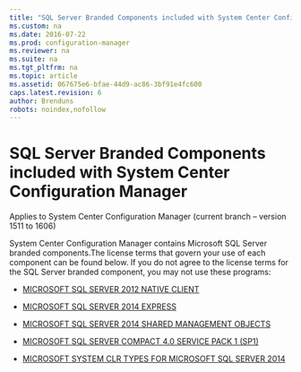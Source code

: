 ```yaml
---
title: "SQL Server Branded Components included with System Center Configuration Manager"
ms.custom: na
ms.date: 2016-07-22
ms.prod: configuration-manager
ms.reviewer: na
ms.suite: na
ms.tgt_pltfrm: na
ms.topic: article
ms.assetid: 067675e6-bfae-44d9-ac86-3bf91e4fc600
caps.latest.revision: 6
author: Brenduns
robots: noindex,nofollow
---
```

# SQL Server Branded Components included with System Center Configuration Manager
Applies to System Center Configuration Manager (current branch – version 1511 to 1606)  
  
 System Center Configuration Manager contains Microsoft SQL Server branded components.The license terms that govern your use of each component can be found below. If you do not agree to the license terms for the SQL Server branded component, you may not use these programs:
 

  
-   [MICROSOFT SQL SERVER 2012 NATIVE CLIENT](http://go.microsoft.com/fwlink/?LinkID=787071)  
  
-   [MICROSOFT SQL SERVER 2014 EXPRESS](http://go.microsoft.com/fwlink/?LinkID=787072)  
  
-   [MICROSOFT SQL SERVER 2014 SHARED MANAGEMENT OBJECTS](http://go.microsoft.com/fwlink/?LinkID=787073)  
  
-   [MICROSOFT SQL SERVER COMPACT 4.0 SERVICE PACK 1 (SP1)](http://go.microsoft.com/fwlink/?LinkID=787074)  
  
-   [MICROSOFT SYSTEM CLR TYPES FOR MICROSOFT SQL SERVER 2014](http://go.microsoft.com/fwlink/?LinkID=787075)